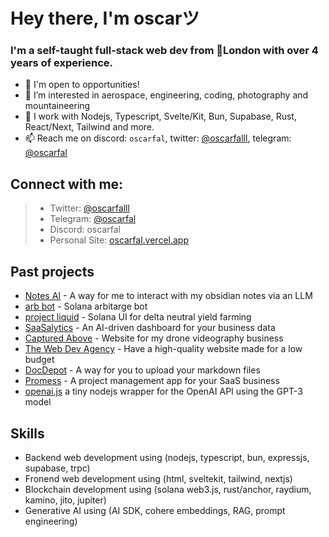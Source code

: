 # Hey there, I'm oscarツ

### I'm a self-taught full-stack web dev from 📍London with over 4 years of experience.

- 👋 I'm open to opportunities!
- 👀 I’m interested in aerospace, engineering, coding, photography and mountaineering 
- 🌱 I work with Nodejs, Typescript, Svelte/Kit, Bun, Supabase, Rust, React/Next, Tailwind and more.
- 📫 Reach me on discord: `oscarfal`, twitter: [@oscarfalll](https://twitter.com/oscarfalll), telegram: [@oscarfal](https://t.me/oscarfal)

## Connect with me:
> - Twitter: [@oscarfalll](https://twitter.com/oscarfalll)
> - Telegram: [@oscarfal](https://t.me/oscarfal)
> - Discord: oscarfal
> - Personal Site: [oscarfal.vercel.app](https://oscarfal.vercel.app)

## Past projects
- [Notes AI](https://github.com/thereal-atom/obsidian-notes-ai) - A way for me to interact with my obsidian notes via an LLM
- [arb bot](https://github.com/thereal-atom/arb-bot) - Solana arbitarge bot
- [project liquid](https://github.com/thereal-atom/project-liquid) - Solana UI for delta neutral yield farming
- [SaaSalytics](https://saasalytics.vercel.app) - An AI-driven dashboard for your business data
- [Captured Above](https://capturedabove-website.vercel.app) - Website for my drone videography business
- [The Web Dev Agency](https://github.com/thereal-atom/webdevagency) - Have a high-quality website made for a low budget
- [DocDepot](https://github.com/thereal-atom/docdepot) - A way for you to upload your markdown files
- [Promess](https://github.com/promesstech) - A project management app for your SaaS business
- [openai.js](https://github.com/thereal-atom/openai.js) a tiny nodejs wrapper for the OpenAI API using the GPT-3 model

## Skills
- Backend web development using (nodejs, typescript, bun, expressjs, supabase, trpc)
- Fronend web development using (html, sveltekit, tailwind, nextjs)
- Blockchain development using (solana web3.js, rust/anchor, raydium, kamino, jito, jupiter)
- Generative AI using (AI SDK, cohere embeddings, RAG, prompt engineering)
